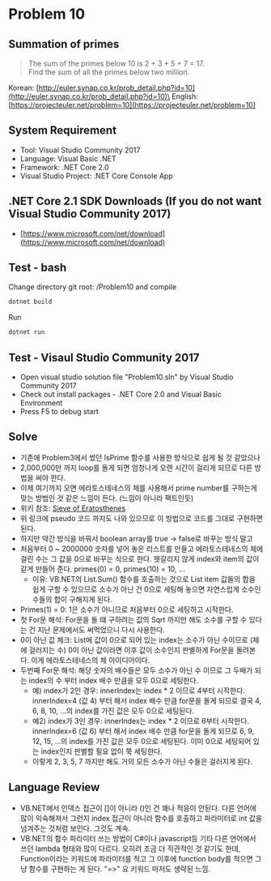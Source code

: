 # Problem 10

## Summation of primes

> The sum of the primes below 10 is 2 + 3 + 5 + 7 = 17.\
Find the sum of all the primes below two million.

Korean: [http://euler.synap.co.kr/prob_detail.php?id=10](http://euler.synap.co.kr/prob_detail.php?id=10)\
English: [https://projecteuler.net/problem=10](https://projecteuler.net/problem=10)

## System Requirement

- Tool: Visual Studio Community 2017
- Language: Visual Basic .NET
- Framework: .NET Core 2.0
- Visual Studio Project: .NET Core Console App

## .NET Core 2.1 SDK Downloads (If you do not want Visual Studio Community 2017)

- [https://www.microsoft.com/net/download](https://www.microsoft.com/net/download)

## Test - bash

Change directory git root: /Problem10
and compile

```bash
dotnet build
```

Run

```bash
dotnet run
```

## Test - Visaul Studio Community 2017

- Open visual studio solution file "Problem10.sln" by Visual Studio Community 2017
- Check out install packages - .NET Core 2.0 and Visual Basic Environment
- Press F5 to debug start

## Solve

- 기존에 Problem3에서 썼던 IsPrime 함수를 사용한 방식으로 쉽게 될 것 같았으나
- 2,000,000만 까지 loop를 돌게 되면 엄청나게 오랜 시간이 걸리게 되므로 다른 방법을 써야 한다.
- 이제 여기까지 오면 에라토스테네스의 체를 사용해서 prime number를 구하는게 맞는 방법인 것 같은 느낌이 든다. (느낌이 아니라 팩트인듯)
- 위키 참조: [Sieve of Eratosthenes](https://en.wikipedia.org/wiki/Sieve_of_Eratosthenes)
- 위 링크에 pseudo 코드 까지도 나와 있으므로 이 방법으로 코드를 그대로 구현하면 된다.
- 하지만 약간 방식을 바꿔서 boolean array를 true -> false로 바꾸는 방식 말고
- 처음부터 0 ~ 2000000 숫자를 넣어 놓은 리스트를 만들고 에라토스테네스의 체에 걸린 수는 그 값을 0으로 바꾸는 식으로 한다. 헷갈리지 않게 index와 item의 값이 같게 만들어 준다. primes(0) = 0, primes(10) = 10, ...
  - 이유: VB.NET의 List.Sum() 함수를 호출하는 것으로 List item 값들의 합을 쉽게 구할 수 있으므로 소수가 아닌 건 0으로 세팅해 놓으면 자연스럽게 소수인 수들의 합이 구해지게 된다.
- Primes(1) = 0: 1은 소수가 아니므로 처음부터 0으로 세팅하고 시작한다.
- 첫 For문 해석: For문을 돌 떄 구하려는 값의 Sqrt 까지만 해도 소수를 구할 수 있다는 건 지난 문제에서도 써먹었으니 다시 사용한다.
- 0이 아닌 값 체크: List에 값이 0으로 되어 있는 index는 소수가 아닌 수이므로 (체에 걸러지는 수) 0이 아닌 값이라면 이후 값이 소수인지 판별하게 For문을 돌려본다. 이게 에라토스테네스의 체 아이디어이다.
- 두번째 For문 해석: 해당 숫자의 배수들은 모두 소수가 아닌 수 이므로 그 두배가 되는 index의 수 부터 index 배수 만큼을 모두 0으로 세팅한다.
  - 예) index가 2인 경우: innerIndex는 index * 2 이므로 4부터 시작한다. innerIndex=4 (값 4) 부터 해서 index 배수 만큼 for문을 돌게 되므로 결국 4, 6, 8, 10, ...의 index를 가진 값은 모두 0으로 세팅된다.
  - 예2) index가 3인 경우: innerIndex는 index * 2 이므로 6부터 시작한다. innerIndex=6 (값 6) 부터 해서 index 배수 만큼 for문을 돌게 되므로 6, 9, 12, 15, ...의 index를 가진 값은 모두 0으로 세팅된다. 이미 0으로 세팅되어 있는 index인지 판별할 필요 없이 쭉 세팅한다.
  - 이렇게 2, 3, 5, 7 까지만 해도 거의 모든 소수가 아닌 수들은 걸러지게 된다.

## Language Review

- VB.NET에서 인덱스 접근이 []이 아니라 ()인 건 꽤나 적응이 안된다. 다른 언어에 많이 익숙해져서 그런지 index 접근이 아니라 함수를 호출하고 파라미터로 int 값을 넘겨주는 것처럼 보인다. 그것도 계속.
- VB.NET의 함수 파라미터 쓰는 방법이 C#이나 javascript등 기타 다른 언어에서 쓰던 lambda 형태와 많이 다르다. 오히려 조금 더 직관적인 것 같기도 한데, Function이라는 키워드에 파라미터를 적고 그 이후에 function body를 적으면 그냥 함수를 구현하는 게 된다. "=>" 요 키워드 마저도 생략된 느낌.